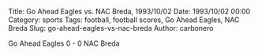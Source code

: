 Title: Go Ahead Eagles vs. NAC Breda, 1993/10/02
Date: 1993/10/02 00:00
Category: sports
Tags: football, football scores, Go Ahead Eagles, NAC Breda
Slug: go-ahead-eagles-vs-nac-breda
Author: carbonero


Go Ahead Eagles 0 - 0 NAC Breda

